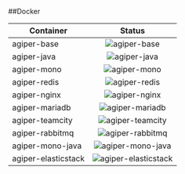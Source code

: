 ##Docker

| Container           | Status                                                                        |
| --------------------|:-----------------------------------------------------------------------------:|
| agiper-base         | ![agiper-base](https://quay.io/repository/agiper/base/status)                 |
| agiper-java         | ![agiper-java](https://quay.io/repository/agiper/java/status)                 |
| agiper-mono         | ![agiper-mono](https://quay.io/repository/agiper/mono/status)                 |
| agiper-redis        | ![agiper-redis](https://quay.io/repository/agiper/redis/status)               |
| agiper-nginx        | ![agiper-nginx](https://quay.io/repository/agiper/nginx/status)               |
| agiper-mariadb      | ![agiper-mariadb](https://quay.io/repository/agiper/mariadb/status)           |
| agiper-teamcity     | ![agiper-teamcity](https://quay.io/repository/agiper/teamcity/status)         |
| agiper-rabbitmq     | ![agiper-rabbitmq](https://quay.io/repository/agiper/rabbitmq/status)         |
| agiper-mono-java    | ![agiper-mono-java](https://quay.io/repository/agiper/mono-java/status)       |
| agiper-elasticstack | ![agiper-elasticstack](https://quay.io/repository/agiper/elasticstack/status) |
